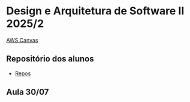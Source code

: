 # Design e Arquitetura de Software II 2025/2

[AWS Canvas](#)

## Repositório dos alunos
- [Repos](#)

## Aula 30/07
